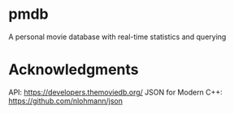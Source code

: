 # pmdb
A personal movie database with real-time statistics and querying

# Acknowledgments
API: https://developers.themoviedb.org/
JSON for Modern C++: https://github.com/nlohmann/json
